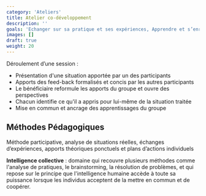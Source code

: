 ```yaml
---
category: 'Ateliers'
title: Atelier co-développement
description: ''
goals: 'Echanger sur sa pratique et ses expériences, Apprendre et s’enrichir des expériences et feed-backs de pairs (applicable aux thèmes de formation préalablement mentionnés)'
images: []
draft: true
weight: 20
---
```



Déroulement d’une session :

* Présentation d'une situation apportée par un des participants
* Apports des feed-back formalisés et concis par les autres participants
* Le bénéficiaire reformule les apports du groupe et ouvre des perspectives
* Chacun identifie ce qu'il a appris pour lui-même de la situation traitée
* Mise en commun et ancrage des apprentissages du groupe

## Méthodes Pédagogiques

Méthode participative, analyse de situations réelles, échanges d’expériences, apports théoriques ponctuels et plans d’actions individuels

**Intelligence collective** : domaine qui recouvre plusieurs méthodes comme l'analyse de pratiques, le brainstorming, la résolution de problèmes, et qui repose sur le principe que l'intelligence humaine accède à toute sa puissance lorsque les individus acceptent de la mettre en commun et de coopérer.
